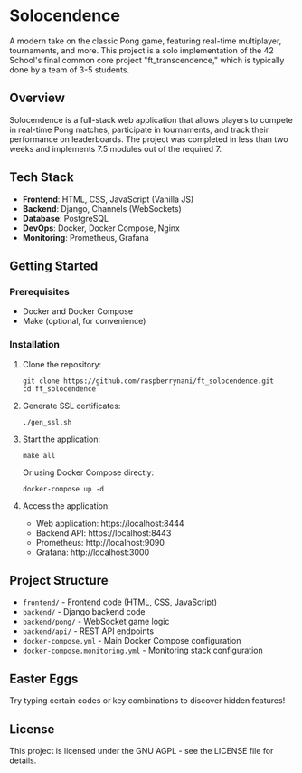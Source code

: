 # Solocendence

A modern take on the classic Pong game, featuring real-time multiplayer, tournaments, and more. This project is a solo implementation of the 42 School's final common core project "ft_transcendence," which is typically done by a team of 3-5 students.

## Overview

Solocendence is a full-stack web application that allows players to compete in real-time Pong matches, participate in tournaments, and track their performance on leaderboards. The project was completed in less than two weeks and implements 7.5 modules out of the required 7.

## Tech Stack

- **Frontend**: HTML, CSS, JavaScript (Vanilla JS)
- **Backend**: Django, Channels (WebSockets)
- **Database**: PostgreSQL
- **DevOps**: Docker, Docker Compose, Nginx
- **Monitoring**: Prometheus, Grafana

## Getting Started

### Prerequisites

- Docker and Docker Compose
- Make (optional, for convenience)

### Installation

1. Clone the repository:
   ```
   git clone https://github.com/raspberrynani/ft_solocendence.git
   cd ft_solocendence
   ```

2. Generate SSL certificates:
   ```
   ./gen_ssl.sh
   ```

3. Start the application:
   ```
   make all
   ```
   Or using Docker Compose directly:
   ```
   docker-compose up -d
   ```

4. Access the application:
   - Web application: https://localhost:8444
   - Backend API: https://localhost:8443
   - Prometheus: http://localhost:9090
   - Grafana: http://localhost:3000

## Project Structure

- `frontend/` - Frontend code (HTML, CSS, JavaScript)
- `backend/` - Django backend code
- `backend/pong/` - WebSocket game logic
- `backend/api/` - REST API endpoints
- `docker-compose.yml` - Main Docker Compose configuration
- `docker-compose.monitoring.yml` - Monitoring stack configuration

## Easter Eggs

Try typing certain codes or key combinations to discover hidden features!

## License

This project is licensed under the GNU AGPL - see the LICENSE file for details.
